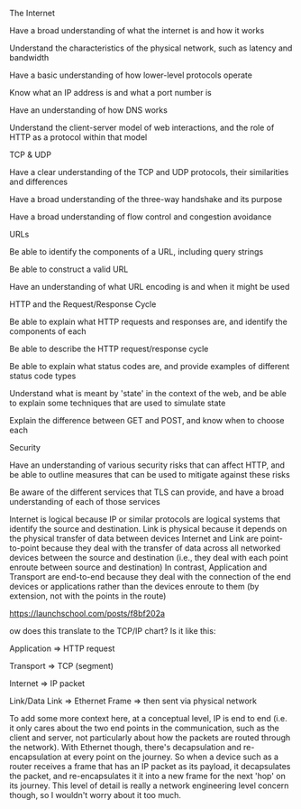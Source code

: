 The Internet

Have a broad understanding of what the internet is and how it works

Understand the characteristics of the physical network, such as latency and bandwidth

Have a basic understanding of how lower-level protocols operate

Know what an IP address is and what a port number is

Have an understanding of how DNS works

Understand the client-server model of web interactions, and the role of HTTP as a protocol within that model

  

TCP & UDP

Have a clear understanding of the TCP and UDP protocols, their similarities and differences

Have a broad understanding of the three-way handshake and its purpose

Have a broad understanding of flow control and congestion avoidance

  

URLs

Be able to identify the components of a URL, including query strings

Be able to construct a valid URL

Have an understanding of what URL encoding is and when it might be used

  

HTTP and the Request/Response Cycle

Be able to explain what HTTP requests and responses are, and identify the components of each

Be able to describe the HTTP request/response cycle

Be able to explain what status codes are, and provide examples of different status code types

Understand what is meant by 'state' in the context of the web, and be able to explain some techniques that are used to simulate state

Explain the difference between GET and POST, and know when to choose each

  

Security

Have an understanding of various security risks that can affect HTTP, and be able to outline measures that can be used to mitigate against these risks

Be aware of the different services that TLS can provide, and have a broad understanding of each of those services


Internet is logical because IP or similar protocols are logical systems that identify the source and destination.
Link is physical because it depends on the physical transfer of data between devices
Internet and Link are point-to-point because they deal with the transfer of data across all networked devices between the source and destination (i.e., they deal with each point enroute between source and destination)
In contrast, Application and Transport are end-to-end because they deal with the connection of the end devices or applications rather than the devices enroute to them (by extension, not with the points in the route)

https://launchschool.com/posts/f8bf202a

ow does this translate to the TCP/IP chart? Is it like this:

Application => HTTP request

Transport => TCP (segment)

Internet => IP packet

Link/Data Link => Ethernet Frame => then sent via physical network

To add some more context here, at a conceptual level, IP is end to end (i.e. it only cares about the two end points in the communication, such as the client and server, not particularly about how the packets are routed through the network). With Ethernet though, there's decapsulation and re-encapsulation at every point on the journey. So when a device such as a router receives a frame that has an IP packet as its payload, it decapsulates the packet, and re-encapsulates it it into a new frame for the next 'hop' on its journey. This level of detail is really a network engineering level concern though, so I wouldn't worry about it too much.